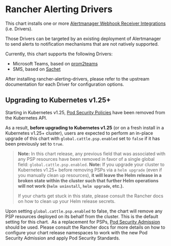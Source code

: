 # Rancher Alerting Drivers

This chart installs one or more [Alertmanager Webhook Receiver Integrations](https://prometheus.io/docs/operating/integrations/#alertmanager-webhook-receiver) (i.e. Drivers).

Those Drivers can be targeted by an existing deployment of Alertmanager to send alerts to notification mechanisms that are not natively supported.

Currently, this chart supports the following Drivers:
- Microsoft Teams, based on [prom2teams](https://github.com/idealista/prom2teams)
- SMS, based on [Sachet](https://github.com/messagebird/sachet)

After installing rancher-alerting-drivers, please refer to the upstream documentation for each Driver for configuration options.

## Upgrading to Kubernetes v1.25+

Starting in Kubernetes v1.25, [Pod Security Policies](https://kubernetes.io/docs/concepts/security/pod-security-policy/) have been removed from the Kubernetes API. 

As a result, **before upgrading to Kubernetes v1.25** (or on a fresh install in a Kubernetes v1.25+ cluster), users are expected to perform an in-place upgrade of this chart with `global.cattle.psp.enabled` set to `false` if it has been previously set to `true`.
​
> **Note:**
> In this chart release, any previous field that was associated with any PSP resources have been removed in favor of a single global field: `global.cattle.psp.enabled`.
    ​
> **Note:**
> If you upgrade your cluster to Kubernetes v1.25+ before removing PSPs via a `helm upgrade` (even if you manually clean up resources), **it will leave the Helm release in a broken state within the cluster such that further Helm operations will not work (`helm uninstall`, `helm upgrade`, etc.).**
>
> If your charts get stuck in this state, please consult the Rancher docs on how to clean up your Helm release secrets.

Upon setting `global.cattle.psp.enabled` to false, the chart will remove any PSP resources deployed on its behalf from the cluster. This is the default setting for this chart.
​
As a replacement for PSPs, [Pod Security Admission](https://kubernetes.io/docs/concepts/security/pod-security-admission/) should be used. Please consult the Rancher docs for more details on how to configure your chart release namespaces to work with the new Pod Security Admission and apply Pod Security Standards.